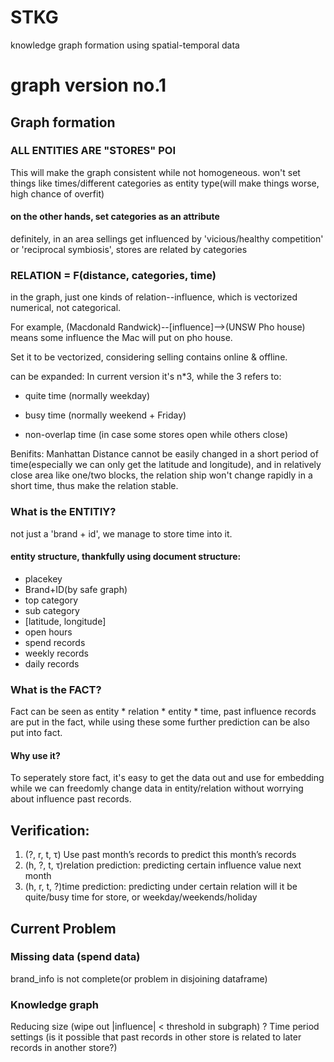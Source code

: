 # STKG
knowledge graph formation using spatial-temporal data

# graph version no.1
## Graph formation
### ALL ENTITIES ARE "STORES" POI
This will make the graph consistent while not homogeneous. won't set things like times/different categories as entity type(will make things worse, high chance of overfit)

#### on the other hands, set categories as an attribute
definitely, in an area sellings get influenced by 'vicious/healthy competition' or 'reciprocal symbiosis', stores are related by categories

### RELATION = F(distance, categories, time)
in the graph, just one kinds of relation--influence, which is vectorized numerical, not categorical.

For example, (Macdonald Randwick)--\[influence\]-->(UNSW Pho house) means some influence the Mac will put on pho house.

Set it to be vectorized, considering selling contains online & offline. 

can be expanded: In current version it's n*3, while the 3 refers to:

- quite time (normally weekday)

- busy time (normally weekend + Friday)

- non-overlap time (in case some stores open while others close)

Benifits: Manhattan Distance cannot be easily changed in a short period of time(especially we can only get the latitude and longitude), and in relatively close area like one/two blocks, the relation ship won't change rapidly in a short time, thus make the relation stable.

### What is the ENTITIY?
not just a 'brand + id', we manage to store time into it.

#### entity structure, thankfully using document structure:
- placekey
- Brand+ID(by safe graph)
- top category
- sub category
- \[latitude, longitude\]
- open hours
- spend records
 - weekly records
 - daily records

### What is the FACT?
Fact can be seen as entity * relation * entity * time, past influence records are put in the fact, while using these some further prediction can be also put into fact.

#### Why use it?
To seperately store fact, it's easy to get the data out and use for embedding while we can freedomly change data in entity/relation without worrying about influence past records.

## Verification:
1. (?, r, t, τ) Use past month’s records to predict this month’s records
2. (h, ?, t, τ)relation prediction: predicting certain influence value next month
3. (h, r, t, ?)time prediction: predicting under certain relation will it be quite/busy time for store, or weekday/weekends/holiday

## Current Problem
### Missing data (spend data)
brand_info is not complete(or problem in disjoining dataframe)

### Knowledge graph
Reducing size (wipe out |influence| < threshold in subgraph)
? Time period settings (is it possible that past records in other store is related to later records in another store?)
